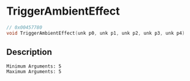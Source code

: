 # TriggerAmbientEffect
```c
// 0x00457780
void TriggerAmbientEffect(unk p0, unk p1, unk p2, unk p3, unk p4)
```
## Description
```
Minimum Arguments: 5
Maximum Arguments: 5
```
